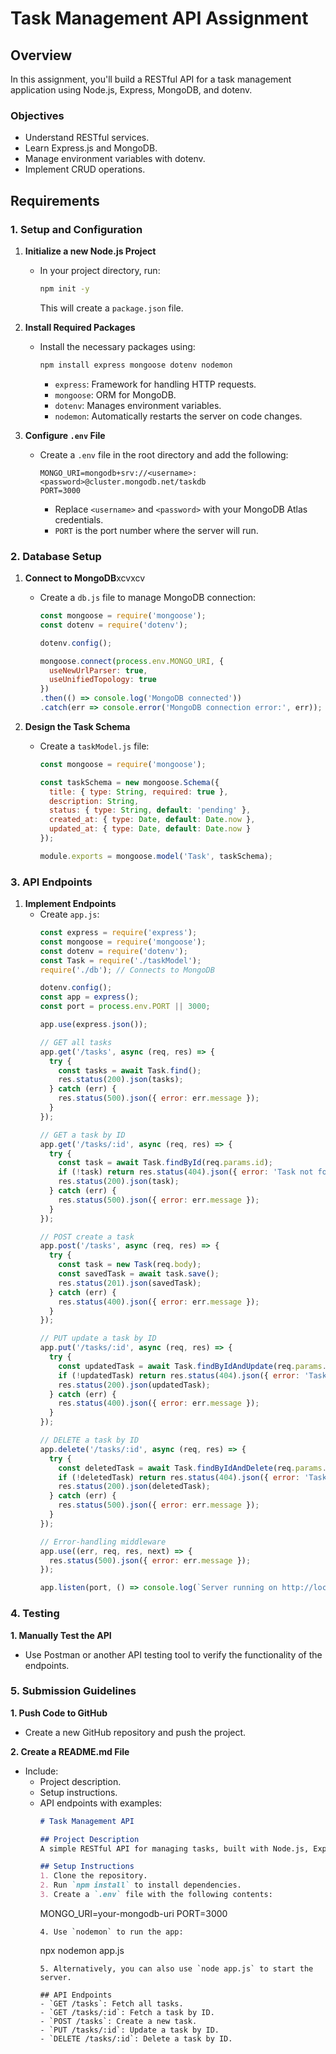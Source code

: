 # Task Management API Assignment

## Overview
In this assignment, you'll build a RESTful API for a task management application using Node.js, Express, MongoDB, and dotenv.

### Objectives
- Understand RESTful services.
- Learn Express.js and MongoDB.
- Manage environment variables with dotenv.
- Implement CRUD operations.

## Requirements

### 1. Setup and Configuration
1. **Initialize a new Node.js Project**
   - In your project directory, run:
     ```bash
     npm init -y
     ```
     This will create a `package.json` file.

2. **Install Required Packages**
   - Install the necessary packages using:
     ```bash
     npm install express mongoose dotenv nodemon
     ```
     - `express`: Framework for handling HTTP requests.
     - `mongoose`: ORM for MongoDB.
     - `dotenv`: Manages environment variables.
     - `nodemon`: Automatically restarts the server on code changes.

3. **Configure `.env` File**
   - Create a `.env` file in the root directory and add the following:
     ```plaintext
     MONGO_URI=mongodb+srv://<username>:<password>@cluster.mongodb.net/taskdb
     PORT=3000
     ```
     - Replace `<username>` and `<password>` with your MongoDB Atlas credentials.
     - `PORT` is the port number where the server will run.

### 2. Database Setup
1. **Connect to MongoDB**xcvxcv
   - Create a `db.js` file to manage MongoDB connection:
     ```javascript
     const mongoose = require('mongoose');
     const dotenv = require('dotenv');

     dotenv.config();

     mongoose.connect(process.env.MONGO_URI, {
       useNewUrlParser: true,
       useUnifiedTopology: true
     })
     .then(() => console.log('MongoDB connected'))
     .catch(err => console.error('MongoDB connection error:', err));
     ```

2. **Design the Task Schema**
   - Create a `taskModel.js` file:
     ```javascript
     const mongoose = require('mongoose');

     const taskSchema = new mongoose.Schema({
       title: { type: String, required: true },
       description: String,
       status: { type: String, default: 'pending' },
       created_at: { type: Date, default: Date.now },
       updated_at: { type: Date, default: Date.now }
     });

     module.exports = mongoose.model('Task', taskSchema);
     ```

### 3. API Endpoints
1. **Implement Endpoints**
   - Create `app.js`:
     ```javascript
     const express = require('express');
     const mongoose = require('mongoose');
     const dotenv = require('dotenv');
     const Task = require('./taskModel');
     require('./db'); // Connects to MongoDB

     dotenv.config();
     const app = express();
     const port = process.env.PORT || 3000;

     app.use(express.json());

     // GET all tasks
     app.get('/tasks', async (req, res) => {
       try {
         const tasks = await Task.find();
         res.status(200).json(tasks);
       } catch (err) {
         res.status(500).json({ error: err.message });
       }
     });

     // GET a task by ID
     app.get('/tasks/:id', async (req, res) => {
       try {
         const task = await Task.findById(req.params.id);
         if (!task) return res.status(404).json({ error: 'Task not found' });
         res.status(200).json(task);
       } catch (err) {
         res.status(500).json({ error: err.message });
       }
     });

     // POST create a task
     app.post('/tasks', async (req, res) => {
       try {
         const task = new Task(req.body);
         const savedTask = await task.save();
         res.status(201).json(savedTask);
       } catch (err) {
         res.status(400).json({ error: err.message });
       }
     });

     // PUT update a task by ID
     app.put('/tasks/:id', async (req, res) => {
       try {
         const updatedTask = await Task.findByIdAndUpdate(req.params.id, req.body, { new: true, runValidators: true });
         if (!updatedTask) return res.status(404).json({ error: 'Task not found' });
         res.status(200).json(updatedTask);
       } catch (err) {
         res.status(400).json({ error: err.message });
       }
     });

     // DELETE a task by ID
     app.delete('/tasks/:id', async (req, res) => {
       try {
         const deletedTask = await Task.findByIdAndDelete(req.params.id);
         if (!deletedTask) return res.status(404).json({ error: 'Task not found' });
         res.status(200).json(deletedTask);
       } catch (err) {
         res.status(500).json({ error: err.message });
       }
     });

     // Error-handling middleware
     app.use((err, req, res, next) => {
       res.status(500).json({ error: err.message });
     });

     app.listen(port, () => console.log(`Server running on http://localhost:${port}`));
     ```

### 4. Testing
**1. Manually Test the API**
- Use Postman or another API testing tool to verify the functionality of the endpoints.

### 5. Submission Guidelines
**1. Push Code to GitHub**
- Create a new GitHub repository and push the project.

**2. Create a README.md File**
- Include:
  - Project description.
  - Setup instructions.
  - API endpoints with examples:
    ```markdown
    # Task Management API

    ## Project Description
    A simple RESTful API for managing tasks, built with Node.js, Express, and MongoDB.

    ## Setup Instructions
    1. Clone the repository.
    2. Run `npm install` to install dependencies.
    3. Create a `.env` file with the following contents:
       ```
       MONGO_URI=your-mongodb-uri
       PORT=3000
       ```
    4. Use `nodemon` to run the app:
       ```
       npx nodemon app.js
       ```
    5. Alternatively, you can also use `node app.js` to start the server.

    ## API Endpoints
    - `GET /tasks`: Fetch all tasks.
    - `GET /tasks/:id`: Fetch a task by ID.
    - `POST /tasks`: Create a new task.
    - `PUT /tasks/:id`: Update a task by ID.
    - `DELETE /tasks/:id`: Delete a task by ID.
    ```
